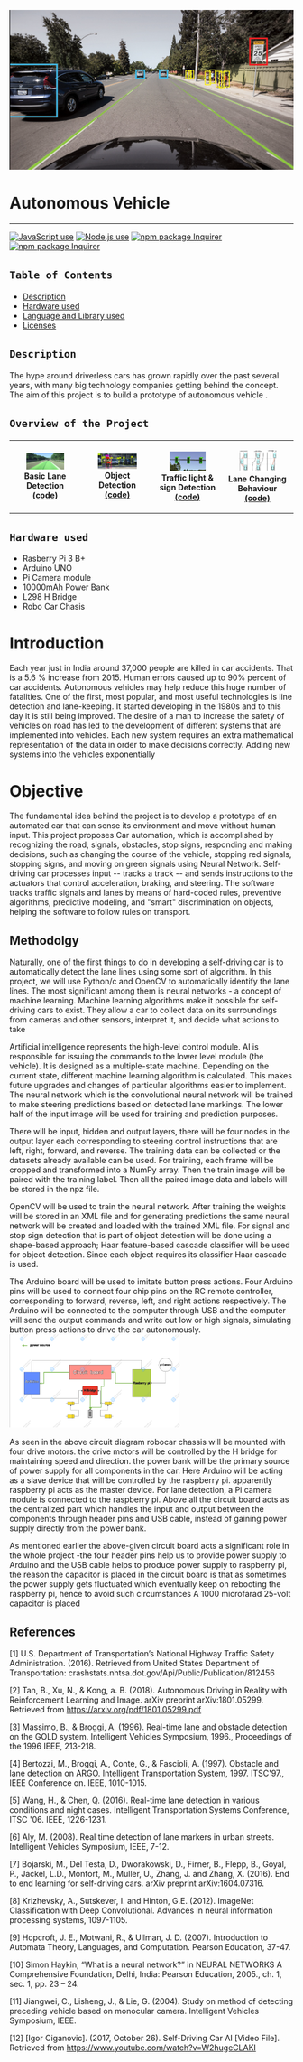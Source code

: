 ![command-line-pic](2.png)

# Autonomous Vehicle

---

<a href="https://img.shields.io/badge/JavaScipt-100%25-yellow"><img alt="JavaScript use" src="https://img.shields.io/badge/C-100%25-yellow"></a> <a href="https://img.shields.io/badge/Used-Node.js-red"><img alt="Node.js use" src="https://img.shields.io/badge/used-Rasberrypi-red"></a> <a href="https://img.shields.io/badge/used-Arduino-orange"><img alt="npm package Inquirer" src="https://img.shields.io/badge/used-Arduino-orange"></a><a href="https://img.shields.io/badge/used-Arduino-orange"><img alt="npm package Inquirer" src="https://img.shields.io/badge/used- Neural Networks-orange"></a>

## `Table of Contents`

- [Description](#)
- [Hardware used](#)
- [Language and Library used](#)
- [Licenses](#licenses)


## `Description`

The hype around driverless cars has grown rapidly over the past several years, with many big technology companies getting behind the concept. The aim of this project is to build a prototype of autonomous vehicle . 


## `Overview of the Project`
<table style="width:100%">
  <tr>
    <th>
      <p align="center">
           <a href=""><img src="lane.png" alt="Overview" width="60%" height="60%"></a>
           <br>Basic Lane Detection
           <br><a href="https://github.com/BK3820/Autonomous_car/tree/main/laneDetection">(code)</a>
      </p>
    </th>
        <th><p align="center">
           <a href=""><img src="obj.png" alt="Overview" width="60%" height="60%"></a>
           <br>Object Detection
           <br><a href="https://github.com/BK3820/Autonomous_car/tree/main/object_detection">(code)</a>
        </p>
    </th>
       <th><p align="center">
           <a href="c"><img src="tr.png" alt="Overview" width="60%" height="60%"></a>
           <br>Traffic light & sign  Detection 
           <br><a href="https://github.com/BK3820/Autonomous_car/tree/main/Trafficlight">(code)</a>
        </p>
    </th>
        <th><p align="center">
           <a href=""><img src="beh.png" alt="Overview" width="60%" height="60%"></a>
           <br>Lane Changing Behaviour
           <br><a href="https://github.com/BK3820/Autonomous_car/tree/main/Lane_chng_beh">(code)</a>
        </p>
    </th>
  </tr>
  
</table>

## `Hardware used`

- Rasberry Pi 3 B+
- Arduino UNO
- Pi Camera module
- 10000mAh Power Bank
- L298 H Bridge
- Robo Car Chasis

# Introduction

Each year just in India around 37,000 people are killed in car accidents. That is a 5.6 % increase from 2015. Human errors caused up to 90% percent of car accidents. Autonomous vehicles may help reduce this huge number of fatalities. One of the first, most popular, and most useful technologies is line detection and lane-keeping. It started developing in the 1980s and to this day it is still being improved. The desire of a man to increase the safety of vehicles on road has led to the development of different systems that are implemented into vehicles. Each new system requires an extra mathematical representation of the data in order to make decisions correctly. Adding new systems into the vehicles exponentially


# Objective
  
 The fundamental idea behind the project is to develop a prototype of an automated car that can sense its environment and move without human input. This project proposes Car automation, which is accomplished by recognizing the road, signals, obstacles, stop signs, responding and making decisions, such as changing the course of the vehicle, stopping red signals, stopping signs, and moving on green signals using Neural Network. Self-driving car processes input -- tracks a track -- and sends instructions to the actuators that control acceleration, braking, and steering. The software tracks traffic signals and lanes by means of hard-coded rules, preventive algorithms, predictive modeling, and "smart" discrimination on objects, helping the software to follow rules on transport.

## Methodolgy
		


Naturally, one of the first things to do in developing a self-driving car is to automatically detect the lane lines using some sort of algorithm. In this project, we will use Python/c and OpenCV to automatically identify the lane lines. The most significant among them is neural networks - a concept of machine learning. Machine learning algorithms make it possible for self-driving cars to exist. They allow a car to collect data on its surroundings from cameras and other sensors, interpret it, and decide what actions to take

Artificial intelligence represents the high-level control module. AI is responsible for issuing the commands to the lower level module (the vehicle). It is designed as a multiple-state machine. Depending on the current state, different machine learning algorithm is calculated. This makes future upgrades and changes of particular algorithms easier to implement. The neural network which is the convolutional neural network will be trained to make steering predictions based on detected lane markings. The lower half of the input image will be used for training and prediction purposes.

There will be input, hidden and output layers, there will be four nodes in the output layer each corresponding to steering control instructions that are left, right, forward, and reverse. The training data can be collected or the datasets already available can be used. For training, each frame will be cropped and transformed into a NumPy array. Then the train image will be paired with the training label. Then all the paired image data and labels will be stored in the npz file.

OpenCV will be used to train the neural network. After training the weights will be stored in an XML file and for generating predictions the same neural network will be created and loaded with the trained XML file. For signal and stop sign detection that is part of object detection will be done using a shape-based approach; Haar feature-based cascade classifier will be used for object detection. Since each object requires its classifier Haar cascade is used.

The Arduino board will be used to imitate button press actions. Four Arduino pins will be used to connect four chip pins on the RC remote controller, corresponding to forward, reverse, left, and right actions respectively. The Arduino will be connected to the computer through USB and the computer will send the output commands and write out low or high signals, simulating button press actions to drive the car autonomously.
<a href=""><img src="Screenshot 2021-08-28 093418.png" alt="Overview" width="60%" height="60%"></a>

As seen in the above circuit diagram robocar chassis will be mounted with four drive motors. the drive motors will be controlled by the H bridge for maintaining speed and direction. the power bank will be the primary source of power supply for all components in the car. Here Arduino will be acting as a slave device that will be controlled by the raspberry pi. apparently raspberry pi acts as the master device. For lane detection, a Pi camera module is connected to the raspberry pi. Above all the circuit board acts as the centralized part which handles the input and output between the components through header pins and USB cable, instead of gaining power supply directly from the power bank.


As mentioned earlier the above-given circuit board acts a significant role in the whole project -the four header pins help us to provide power supply to Arduino and the USB cable helps to produce power supply to raspberry pi, the reason the capacitor is placed in the circuit board is that as sometimes the power supply gets fluctuated which eventually keep on rebooting the raspberry pi, hence to avoid such circumstances A 1000 microfarad 25-volt capacitor is placed



## References


[1] U.S. Department of Transportation’s National Highway Traffic Safety Administration. (2016). Retrieved from United States Department of Transportation: crashstats.nhtsa.dot.gov/Api/Public/Publication/812456 

[2] Tan, B., Xu, N., & Kong, a. B. (2018). Autonomous Driving in Reality with Reinforcement Learning and Image. arXiv preprint arXiv:1801.05299. Retrieved from https://arxiv.org/pdf/1801.05299.pdf 

[3] Massimo, B., & Broggi, A. (1996). Real-time lane and obstacle detection on the GOLD system. Intelligent Vehicles Symposium, 1996., Proceedings of the 1996 IEEE, 213-218. 

[4] Bertozzi, M., Broggi, A., Conte, G., & Fascioli, A. (1997). Obstacle and lane detection on ARGO. Intelligent Transportation System, 1997. ITSC'97., IEEE Conference on. IEEE, 1010-1015. 

[5] Wang, H., & Chen, Q. (2016). Real-time lane detection in various conditions and night cases. Intelligent Transportation Systems Conference, ITSC '06. IEEE, 1226-1231. 

[6] Aly, M. (2008). Real time detection of lane markers in urban streets. Intelligent Vehicles Symposium, IEEE, 7-12. 

[7] Bojarski, M., Del Testa, D., Dworakowski, D., Firner, B., Flepp, B., Goyal, P., Jackel, L.D., Monfort, M., Muller, U., Zhang, J. and Zhang, X. (2016). End to end learning for self-driving cars. arXiv preprint arXiv:1604.07316. 

[8] Krizhevsky, A., Sutskever, I. and Hinton, G.E. (2012). ImageNet Classification with Deep Convolutional. Advances in neural information processing systems, 1097-1105. 

[9] Hopcroft, J. E., Motwani, R., & Ullman, J. D. (2007). Introduction to Automata Theory, Languages, and Computation. Pearson Education, 37-47. 

[10] Simon Haykin, “What is a neural network?” in NEURAL NETWORKS A Comprehensive Foundation, Delhi, India: Pearson Education, 2005., ch. 1, sec. 1, pp. 23 – 24. 

[11] Jiangwei, C., Lisheng, J., & Lie, G. (2004). Study on method of detecting preceding vehicle based on monocular camera. Intelligent Vehicles Symposium, IEEE. 

[12] [Igor Ciganovic]. (2017, October 26). Self-Driving Car AI [Video File]. Retrieved from https://www.youtube.com/watch?v=W2hugeCLAKI





